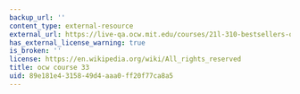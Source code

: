 ```yaml
---
backup_url: ''
content_type: external-resource
external_url: https://live-qa.ocw.mit.edu/courses/21l-310-bestsellers-out-for-the-count-fall-2018/
has_external_license_warning: true
is_broken: ''
license: https://en.wikipedia.org/wiki/All_rights_reserved
title: ocw course 33
uid: 89e181e4-3158-49d4-aaa0-ff20f77ca8a5
---
```

